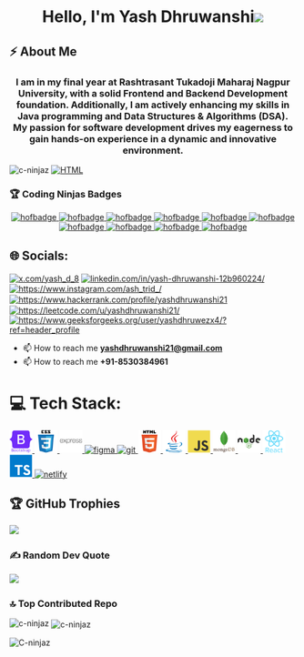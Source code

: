 <h1 align="center">Hello, I'm Yash Dhruwanshi<img src="https://raw.githubusercontent.com/MartinHeinz/MartinHeinz/master/wave.gif" width="30px"></h1> 

## ⚡ About Me
<h3 align="center">I am in my final year at Rashtrasant Tukadoji Maharaj Nagpur University, with a solid Frontend and Backend Development foundation. Additionally, I am actively enhancing my skills in Java programming and Data Structures & Algorithms (DSA). My passion for software development drives my eagerness to gain hands-on experience in a dynamic and innovative environment. </h3>

<p align="left"> <img src="https://komarev.com/ghpvc/?username=c-ninjaz&label=Profile%20views&color=0e75b6&style=flat" alt="c-ninjaz"/> 
<a align="left" href="https://www.naukri.com/code360/profile/eb1ff849-af9f-47e7-b4b1-2ceaa09fc3ee"><img width="100" style="filter(brightness(200%))" src="https://files.codingninjas.in/new-cn-logos-1-1711622387.svg" alt="HTML" title="Code360 Coding Ninjas"/></a>
</p>

### 🏆 Coding Ninjas Badges
<div align="center">
  <a href="https://www.naukri.com/code360/profile/31b0ca78-a0bb-454d-8d26-855e38a00fab">
    <img width="100" src="https://files.codingninjas.in/ace-coder-1-26995.svg" alt="hofbadge" title="Hacktoberfest"/>
    <img width="100" src="https://files.codingninjas.in/code-crusader-4-26994.svg" alt="hofbadge" title="Hacktoberfest"/>
    <img width="100" src="https://files.codingninjas.in/consistent-coder-3-26974.svg" alt="hofbadge" title="Hacktoberfest"/>
    <img width="100" src="https://files.codingninjas.in/deadline-dynamo-4-27021.svg" alt="hofbadge" title="Hacktoberfest"/>
    <img width="100" src="https://files.codingninjas.in/diligent-developer-4-26990.svg" alt="hofbadge" title="Hacktoberfest"/>
    <img width="100" src="https://files.codingninjas.in/leaderboard-legend-2-27001.svg" alt="hofbadge" title="Hacktoberfest"/>
    <img width="100" src="https://files.codingninjas.in/legendary-1-27005.svg" alt="hofbadge" title="Hacktoberfest"/>
    <img width="100" src="https://files.codingninjas.in/streak-superstar-5-26986.svg" alt="hofbadge" title="Hacktoberfest"/>
    <img width="100" src="https://files.codingninjas.in/samurai-30760.svg" alt="hofbadge" title="Hacktoberfest"/>
    <img width="100" src="https://files.codingninjas.in/sensei-30761.svg" alt="hofbadge" title="Hacktoberfest"/></a>
</div>

## 🌐 Socials:
<p align="left">
<a href="https://twitter.com/x.com/yash_d_8" target="blank"><img align="center" src="https://raw.githubusercontent.com/rahuldkjain/github-profile-readme-generator/master/src/images/icons/Social/twitter.svg" alt="x.com/yash_d_8" height="30" width="40" /></a>
<a href="https://linkedin.com/in/linkedin.com/in/yash-dhruwanshi-12b960224/" target="blank"><img align="center" src="https://raw.githubusercontent.com/rahuldkjain/github-profile-readme-generator/master/src/images/icons/Social/linked-in-alt.svg" alt="linkedin.com/in/yash-dhruwanshi-12b960224/" height="30" width="40" /></a>
<a href="https://instagram.com/https://www.instagram.com/ash_trid_/" target="blank"><img align="center" src="https://raw.githubusercontent.com/rahuldkjain/github-profile-readme-generator/master/src/images/icons/Social/instagram.svg" alt="https://www.instagram.com/ash_trid_/" height="30" width="40" /></a>
<a href="https://www.hackerrank.com/https://www.hackerrank.com/profile/yashdhruwanshi21" target="blank"><img align="center" src="https://raw.githubusercontent.com/rahuldkjain/github-profile-readme-generator/master/src/images/icons/Social/hackerrank.svg" alt="https://www.hackerrank.com/profile/yashdhruwanshi21" height="30" width="40" /></a>
<a href="https://www.leetcode.com/https://leetcode.com/u/yashdhruwanshi21/" target="blank"><img align="center" src="https://raw.githubusercontent.com/rahuldkjain/github-profile-readme-generator/master/src/images/icons/Social/leet-code.svg" alt="https://leetcode.com/u/yashdhruwanshi21/" height="30" width="40" /></a>
<a href="https://auth.geeksforgeeks.org/user/https://www.geeksforgeeks.org/user/yashdhruwezx4/?ref=header_profile" target="blank"><img align="center" src="https://raw.githubusercontent.com/rahuldkjain/github-profile-readme-generator/master/src/images/icons/Social/geeks-for-geeks.svg" alt="https://www.geeksforgeeks.org/user/yashdhruwezx4/?ref=header_profile" height="30" width="40" /></a>
</p>

- 📫 How to reach me **yashdhruwanshi21@gmail.com**
-  📫 How to reach me **+91-8530384961**

# 💻 Tech Stack:
<p align="left"> <a href="https://getbootstrap.com" target="_blank" rel="noreferrer"> <img src="https://raw.githubusercontent.com/devicons/devicon/master/icons/bootstrap/bootstrap-plain-wordmark.svg" alt="bootstrap" width="40" height="40"/> </a> <a href="https://www.w3schools.com/css/" target="_blank" rel="noreferrer"> <img src="https://raw.githubusercontent.com/devicons/devicon/master/icons/css3/css3-original-wordmark.svg" alt="css3" width="40" height="40"/> </a> <a href="https://expressjs.com" target="_blank" rel="noreferrer"> <img src="https://raw.githubusercontent.com/devicons/devicon/master/icons/express/express-original-wordmark.svg" alt="express" width="40" height="40"/> </a> <a href="https://www.figma.com/" target="_blank" rel="noreferrer"> <img src="https://www.vectorlogo.zone/logos/figma/figma-icon.svg" alt="figma" width="40" height="40"/> </a> <a href="https://git-scm.com/" target="_blank" rel="noreferrer"> <img src="https://www.vectorlogo.zone/logos/git-scm/git-scm-icon.svg" alt="git" width="40" height="40"/> </a> <a href="https://www.w3.org/html/" target="_blank" rel="noreferrer"> <img src="https://raw.githubusercontent.com/devicons/devicon/master/icons/html5/html5-original-wordmark.svg" alt="html5" width="40" height="40"/> </a> <a href="https://www.java.com" target="_blank" rel="noreferrer"> <img src="https://raw.githubusercontent.com/devicons/devicon/master/icons/java/java-original.svg" alt="java" width="40" height="40"/> </a> <a href="https://developer.mozilla.org/en-US/docs/Web/JavaScript" target="_blank" rel="noreferrer"> <img src="https://raw.githubusercontent.com/devicons/devicon/master/icons/javascript/javascript-original.svg" alt="javascript" width="40" height="40"/> </a> <a href="https://www.mongodb.com/" target="_blank" rel="noreferrer"> <img src="https://raw.githubusercontent.com/devicons/devicon/master/icons/mongodb/mongodb-original-wordmark.svg" alt="mongodb" width="40" height="40"/> </a> <a href="https://nodejs.org" target="_blank" rel="noreferrer"> <img src="https://raw.githubusercontent.com/devicons/devicon/master/icons/nodejs/nodejs-original-wordmark.svg" alt="nodejs" width="40" height="40"/> </a> <a href="https://reactjs.org/" target="_blank" rel="noreferrer"> <img src="https://raw.githubusercontent.com/devicons/devicon/master/icons/react/react-original-wordmark.svg" alt="react" width="40" height="40"/> </a> <a href="https://www.typescriptlang.org/" target="_blank" rel="noreferrer"> <img src="https://raw.githubusercontent.com/devicons/devicon/master/icons/typescript/typescript-original.svg" alt="typescript" width="40" height="40"/> </a> 
<a href="https://www.netlify.com/" target="_blank" rel="noreferrer"> <img src="https://img.shields.io/badge/netlify-%23000000.svg?style=for-the-badge&logo=netlify&logoColor=#00C7B7" alt="netlify" width="40" height="40"/> </a> </p>

## 🏆 GitHub Trophies
![](https://github-profile-trophy.vercel.app/?username=C-ninjaz&theme=gruvbox&no-frame=false&no-bg=false&margin-w=4)

### ✍️ Random Dev Quote
![](https://quotes-github-readme.vercel.app/api?type=horizontal&theme=radical)

### 🔝 Top Contributed Repo
<p><img align="left" src="https://github-readme-stats.vercel.app/api/top-langs?username=C-ninjaz&show_icons=true&locale=en&layout=compact" alt="c-ninjaz" /></p>

<p>&nbsp;<img align="center" src="https://github-readme-stats.vercel.app/api?username=C-ninjaz&show_icons=true&locale=en" alt="c-ninjaz" /></p>

<p><img align="center" src="https://github-readme-streak-stats.herokuapp.com/?user=C-ninjaz" alt="C-ninjaz"/></p>
